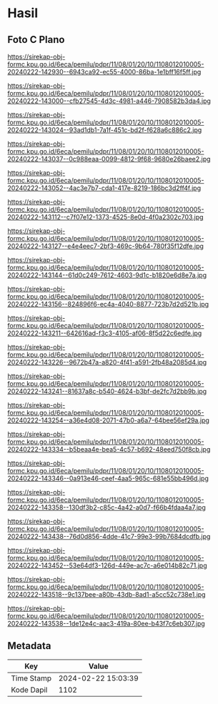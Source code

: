 # Hasil

## Foto C Plano

https://sirekap-obj-formc.kpu.go.id/6eca/pemilu/pdpr/11/08/01/20/10/1108012010005-20240222-142930--6943ca92-ec55-4000-86ba-1e1bff16f5ff.jpg

https://sirekap-obj-formc.kpu.go.id/6eca/pemilu/pdpr/11/08/01/20/10/1108012010005-20240222-143000--cfb27545-4d3c-4981-a446-7908582b3da4.jpg

https://sirekap-obj-formc.kpu.go.id/6eca/pemilu/pdpr/11/08/01/20/10/1108012010005-20240222-143024--93ad1db1-7a1f-451c-bd2f-f628a6c886c2.jpg

https://sirekap-obj-formc.kpu.go.id/6eca/pemilu/pdpr/11/08/01/20/10/1108012010005-20240222-143037--0c988eaa-0099-4812-9f68-9680e26baee2.jpg

https://sirekap-obj-formc.kpu.go.id/6eca/pemilu/pdpr/11/08/01/20/10/1108012010005-20240222-143052--4ac3e7b7-cda1-417e-8219-186bc3d2ff4f.jpg

https://sirekap-obj-formc.kpu.go.id/6eca/pemilu/pdpr/11/08/01/20/10/1108012010005-20240222-143112--c7f07e12-1373-4525-8e0d-4f0a2302c703.jpg

https://sirekap-obj-formc.kpu.go.id/6eca/pemilu/pdpr/11/08/01/20/10/1108012010005-20240222-143127--e4e4eec7-2bf3-469c-9b64-780f35f12dfe.jpg

https://sirekap-obj-formc.kpu.go.id/6eca/pemilu/pdpr/11/08/01/20/10/1108012010005-20240222-143144--61d0c249-7612-4603-9d1c-b1820e6d8e7a.jpg

https://sirekap-obj-formc.kpu.go.id/6eca/pemilu/pdpr/11/08/01/20/10/1108012010005-20240222-143156--824896f6-ec4a-4040-8877-723b7d2d521b.jpg

https://sirekap-obj-formc.kpu.go.id/6eca/pemilu/pdpr/11/08/01/20/10/1108012010005-20240222-143211--642616ad-f3c3-4105-af06-8f5d22c6edfe.jpg

https://sirekap-obj-formc.kpu.go.id/6eca/pemilu/pdpr/11/08/01/20/10/1108012010005-20240222-143226--9672b47a-a820-4f41-a591-2fb48a2085d4.jpg

https://sirekap-obj-formc.kpu.go.id/6eca/pemilu/pdpr/11/08/01/20/10/1108012010005-20240222-143241--81637a8c-b540-4624-b3bf-de2fc7d2bb9b.jpg

https://sirekap-obj-formc.kpu.go.id/6eca/pemilu/pdpr/11/08/01/20/10/1108012010005-20240222-143254--a36e4d08-2071-47b0-a6a7-64bee56ef29a.jpg

https://sirekap-obj-formc.kpu.go.id/6eca/pemilu/pdpr/11/08/01/20/10/1108012010005-20240222-143334--b5beaa4e-bea5-4c57-b692-48eed750f8cb.jpg

https://sirekap-obj-formc.kpu.go.id/6eca/pemilu/pdpr/11/08/01/20/10/1108012010005-20240222-143346--0a913e46-ceef-4aa5-965c-681e55bb496d.jpg

https://sirekap-obj-formc.kpu.go.id/6eca/pemilu/pdpr/11/08/01/20/10/1108012010005-20240222-143358--130df3b2-c85c-4a42-a0d7-f66b4fdaa4a7.jpg

https://sirekap-obj-formc.kpu.go.id/6eca/pemilu/pdpr/11/08/01/20/10/1108012010005-20240222-143438--76d0d856-4dde-41c7-99e3-99b7684dcdfb.jpg

https://sirekap-obj-formc.kpu.go.id/6eca/pemilu/pdpr/11/08/01/20/10/1108012010005-20240222-143452--53e64df3-126d-449e-ac7c-a6e014b82c71.jpg

https://sirekap-obj-formc.kpu.go.id/6eca/pemilu/pdpr/11/08/01/20/10/1108012010005-20240222-143518--9c137bee-a80b-43db-8ad1-a5cc52c738e1.jpg

https://sirekap-obj-formc.kpu.go.id/6eca/pemilu/pdpr/11/08/01/20/10/1108012010005-20240222-143538--1de12e4c-aac3-419a-80ee-b43f7c6eb307.jpg


## Metadata

| Key        | Value               |
| ---------- | ------------------- |
| Time Stamp | 2024-02-22 15:03:39 |
| Kode Dapil | 1102                |



